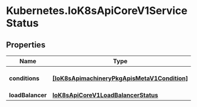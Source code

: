 # Kubernetes.IoK8sApiCoreV1ServiceStatus

## Properties

Name | Type | Description | Notes
------------ | ------------- | ------------- | -------------
**conditions** | [**[IoK8sApimachineryPkgApisMetaV1Condition]**](IoK8sApimachineryPkgApisMetaV1Condition.md) | Current service state | [optional] 
**loadBalancer** | [**IoK8sApiCoreV1LoadBalancerStatus**](IoK8sApiCoreV1LoadBalancerStatus.md) |  | [optional] 


